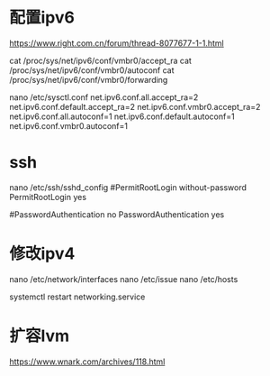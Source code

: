 # 配置ipv6
https://www.right.com.cn/forum/thread-8077677-1-1.html

cat /proc/sys/net/ipv6/conf/vmbr0/accept_ra
cat /proc/sys/net/ipv6/conf/vmbr0/autoconf
cat /proc/sys/net/ipv6/conf/vmbr0/forwarding

nano /etc/sysctl.conf
net.ipv6.conf.all.accept_ra=2
net.ipv6.conf.default.accept_ra=2
net.ipv6.conf.vmbr0.accept_ra=2
net.ipv6.conf.all.autoconf=1
net.ipv6.conf.default.autoconf=1
net.ipv6.conf.vmbr0.autoconf=1

# ssh
nano /etc/ssh/sshd_config
#PermitRootLogin without-password
PermitRootLogin yes

#PasswordAuthentication no
PasswordAuthentication yes


# 修改ipv4
nano /etc/network/interfaces
nano /etc/issue
nano /etc/hosts

systemctl restart networking.service


# 扩容lvm
https://www.wnark.com/archives/118.html